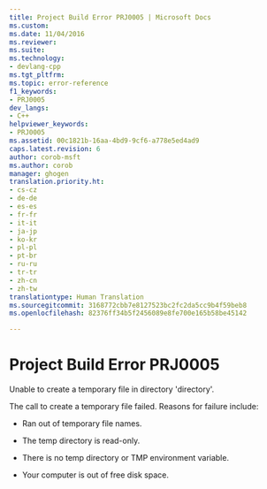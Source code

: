 ```yaml
---
title: Project Build Error PRJ0005 | Microsoft Docs
ms.custom: 
ms.date: 11/04/2016
ms.reviewer: 
ms.suite: 
ms.technology:
- devlang-cpp
ms.tgt_pltfrm: 
ms.topic: error-reference
f1_keywords:
- PRJ0005
dev_langs:
- C++
helpviewer_keywords:
- PRJ0005
ms.assetid: 00c1821b-16aa-4bd9-9cf6-a778e5ed4ad9
caps.latest.revision: 6
author: corob-msft
ms.author: corob
manager: ghogen
translation.priority.ht:
- cs-cz
- de-de
- es-es
- fr-fr
- it-it
- ja-jp
- ko-kr
- pl-pl
- pt-br
- ru-ru
- tr-tr
- zh-cn
- zh-tw
translationtype: Human Translation
ms.sourcegitcommit: 3168772cbb7e8127523bc2fc2da5cc9b4f59beb8
ms.openlocfilehash: 82376ff34b5f2456089e8fe700e165b58be45142

---
```

# Project Build Error PRJ0005
Unable to create a temporary file in directory 'directory'.  
  
 The call to create a temporary file failed. Reasons for failure include:  
  
-   Ran out of temporary file names.  
  
-   The temp directory is read-only.  
  
-   There is no temp directory or TMP environment variable.  
  
-   Your computer is out of free disk space.


<!--HONumber=Jan17_HO2-->


